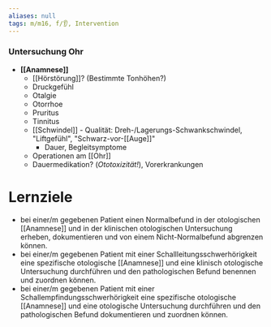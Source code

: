 ```yaml
---
aliases: null
tags: m/m16, f/👂, Intervention
---
```

### Untersuchung Ohr
- **[[Anamnese]]**
	- [[Hörstörung]]? (Bestimmte Tonhöhen?)
	- Druckgefühl
	- Otalgie
	- Otorrhoe
	- Pruritus
	- Tinnitus
	- [[Schwindel]]	- Qualität: Dreh-/Lagerungs-Schwankschwindel, "Liftgefühl", "Schwarz-vor-[[Auge]]"
		- Dauer, Begleitsymptome
	- Operationen am [[Ohr]]
	- Dauermedikation? (*Ototoxizität!*), Vorerkrankungen


# Lernziele
- bei einer/m gegebenen Patient einen Normalbefund in der otologischen [[Anamnese]] und in der klinischen otologischen Untersuchung erheben, dokumentieren und von einem Nicht-Normalbefund abgrenzen können.
- bei einer/m gegebenen Patient mit einer Schallleitungsschwerhörigkeit eine spezifische otologische [[Anamnese]] und eine klinisch otologische Untersuchung durchführen und den pathologischen Befund benennen und zuordnen können.
- bei einer/m gegebenen Patient mit einer Schallempfindungsschwerhörigkeit eine spezifische otologische [[Anamnese]] und eine otologische Untersuchung durchführen und den pathologischen Befund dokumentieren und zuordnen können.

